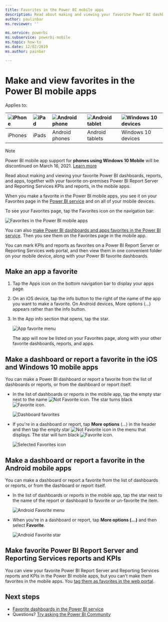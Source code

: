 ```yaml
---
title: Favorites in the Power BI mobile apps
description: Read about making and viewing your favorite Power BI dashboards, reports, and apps, plus Power BI Report Server and Reporting Services reports and KPIs in the mobile apps.
author: paulinbar
ms.reviewer: ''

ms.service: powerbi
ms.subservice: powerbi-mobile
ms.topic: how-to
ms.date: 12/02/2019
ms.author: painbar

---
```

# Make and view favorites in the Power BI mobile apps
Applies to:

| ![iPhone](./media/mobile-apps-favorites/iphone-logo-50-px.png) | ![iPad](./media/mobile-apps-favorites/ipad-logo-50-px.png) | ![Android phone](./media/mobile-apps-favorites/android-phone-logo-50-px.png) | ![Android tablet](./media/mobile-apps-favorites/android-tablet-logo-50-px.png) | ![Windows 10 devices](./media/mobile-apps-favorites/win-10-logo-50-px.png) |
|:--- |:--- |:--- |:--- |:--- |
| iPhones |iPads |Android phones |Android tablets |Windows 10 devices |

>[!NOTE]
>Power BI mobile app support for **phones using Windows 10 Mobile** will be discontinued on March 16, 2021. [Learn more](/legal/powerbi/powerbi-mobile/power-bi-mobile-app-end-of-support-for-windows-phones)

Read about making and viewing your favorite Power BI dashboards, reports, and apps, together with your favorite on-premises Power BI Report Server and Reporting Services KPIs and reports, in the mobile apps.

When you make a favorite in the Power BI mobile apps, you see it on your Favorites page in the [Power BI service](https://powerbi.com) and on all of your mobile devices.

To see your Favorites page, tap the Favorites icon on the navigation bar:

![Favorites in the Power BI mobile apps](./media/mobile-apps-favorites/power-bi-android-favorites-reports.png)


You can also [make Power BI dashboards and apps favorites in the Power BI service](../end-user-favorite.md). Then you see them on the Favorites page in the mobile app.

You can mark KPIs and reports as favorites on a Power BI Report Server or Reporting Services web portal, and then view them in one convenient folder on your mobile device, along with your Power BI favorite dashboards.

## Make an app a favorite
1. Tap the Apps icon on the bottom navigation bar to display your apps page.

2. On an iOS device, tap the info button to the right of the name of the app you want to make a favorite. On Android devices, More options (...) appears rather than the info button. 

3. In the App info section that opens, tap the star.
   
    ![App favorite menu](./media/mobile-apps-favorites/power-bi-android-favorite-app-ellipsis.png)
   
    The app will now be listed on your Favorites page, along with your other favorite dashboards, reports, and apps.
   
## Make a dashboard or report a favorite in the iOS and Windows 10 mobile apps
You can make a Power BI dashboard or report a favorite from the list of dashboards or reports, or from the dashboard or report itself.

* In the list of dashboards or reports in the mobile app, tap the empty star next to the name ![Not Favorite icon](./././media/mobile-apps-favorites/power-bi-mobile-not-favorite-icon.png). The star turns black ![Favorite icon](./././media/mobile-apps-favorites/power-bi-mobile-favorite-selected-black.png).
  
    ![Dashboard favorites](./media/mobile-apps-favorites/power-bi-mobile-make-dashboard-favorite.png)
* If you're in a dashboard or report, tap **More options** (...) in the header and then tap the empty star ![Not Favorite icon](./././media/mobile-apps-favorites/power-bi-mobile-not-favorite-icon.png) in the menu that displays. The star will turn black ![Favorite icon](./././media/mobile-apps-favorites/power-bi-mobile-favorite-selected-black.png).
  
    ![Selected Favorites icon](./media/mobile-apps-favorites/power-bi-mobile-favorite-selected.png)

## Make a dashboard or report a favorite in the Android mobile apps
You can make a dashboard or report a favorite from the list of dashboards or reports, or from the dashboard or report itself.

* In the list of dashboards or reports in the mobile app, tap the star next to the name of the report or dashboard to favorite or un-favorite the item.
  
    ![Android Favorite menu](./media/mobile-apps-favorites/power-bi-android-make-favorite.png)

* When you're in a dashboard or report, tap **More options (...)** and then select **Favorite**.
  
    ![Android Favorite star](./media/mobile-apps-favorites/power-bi-android-favorite-in-dashboard.png)

## Make favorite Power BI Report Server and Reporting Services reports and KPIs
You can view your favorite Power BI Report Server and Reporting Services reports and KPIs in the Power BI mobile apps, but you can't make them favorites in the mobile apps. You [tag them as favorites in the web portal](../../report-server/tutorial-explore-report-server-web-portal.md#tag-your-favorites). 

## Next steps
* [Favorite dashboards in the Power BI service](../end-user-favorite.md) 
* Questions? [Try asking the Power BI Community](https://community.powerbi.com/)